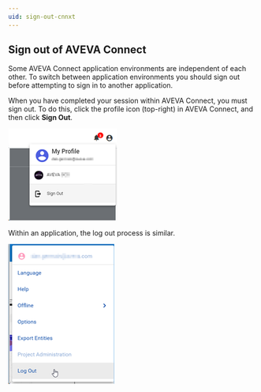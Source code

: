 ```yaml
---
uid: sign-out-cnnxt
---
```


## Sign out of AVEVA Connect

Some AVEVA Connect application environments are independent of each other. To switch between application environments you should sign out before attempting to sign in to another application.

When you have completed your session within AVEVA Connect, you must sign out. To do this, click the profile icon (top-right) in AVEVA Connect, and then click **Sign Out**. 

![Sign out of AVEVA Connect](images/sign-out-cnnxt.png)
 
Within an application, the log out process is similar. 

![Sign out of an application](images/sign-out-app.png)
